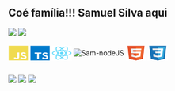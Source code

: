## Coé família!!! Samuel Silva aqui

<div>
<img heigt="180" text_color="#00A7D0" src="https://github-readme-stats.vercel.app/api?username=SamSilva12&show_icons=true&theme=transparent&include_all_commits=true"/>
<img heigt="180" src="https://github-readme-stats.vercel.app/api/top-langs/?username=SamSilva12&layout=compact&theme=transparent&langs_count=16"/>
</div>

<div style="display: inline_block"><br>
  <img align="center" alt="Sam-Js" height="30" width="40" src="https://raw.githubusercontent.com/devicons/devicon/master/icons/javascript/javascript-plain.svg">
  <img align="center" alt="Sam-Ts" height="30" width="40" src="https://raw.githubusercontent.com/devicons/devicon/master/icons/typescript/typescript-plain.svg">
  <img align="center" alt="Sam-React" height="30" width="40" src="https://raw.githubusercontent.com/devicons/devicon/master/icons/react/react-original.svg">
   <img align="center" alt="Sam-nodeJS" height="30" width="40"
src="https://cdn.jsdelivr.net/gh/devicons/devicon/icons/nodejs/nodejs-original-wordmark.svg" /> 
  <img align="center" alt="Sam-HTML" height="30" width="40" src="https://raw.githubusercontent.com/devicons/devicon/master/icons/html5/html5-original.svg">
  <img align="center" alt="Sam-CSS" height="30" width="40" src="https://raw.githubusercontent.com/devicons/devicon/master/icons/css3/css3-original.svg">

</div>

##

<div> 

  <a href="https://instagram.com/samuaraujos_/" target="_blank"><img src="https://img.shields.io/badge/-Instagram-%23E4405F?style=for-the-badge&logo=instagram&logoColor=white" target="_blank"></a>
   <a href = "mailto:contatosamuelsilva12@gmail.com"><img src="https://img.shields.io/badge/-Gmail-%23333?style=for-the-badge&logo=gmail&logoColor=white" target="_blank"></a>
  <a href="https://www.linkedin.com/in/samuel-silva12" target="_blank"><img src="https://img.shields.io/badge/-LinkedIn-%230077B5?style=for-the-badge&logo=linkedin&logoColor=white" target="_blank"></a> 
  
</div>
